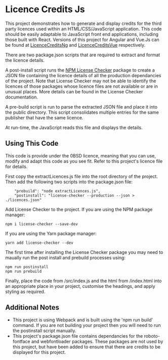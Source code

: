 # Licence Credits Js

This project demonstrates how to generate and display credits for the third party licences used within an HTML/CSS/JavaScript application. This code should be easily adaptable to JavaScript front end applications, including those built with React. Versions of this project for Angular and Vue.Js can be found at  [LicenceCreditsNg](https://github.com/SteveCorbett/LicenceCreditsNg) and [LicenceCreditsVue](https://github.com/SteveCorbett/LicenceCreditsVue) respectively.

There are two package.json scripts that are required to extract and format the licence details.

A post-install script runs the [NPM License Checker](https://www.npmjs.com/package/license-checker) package to create a JSON file containing the licence details of all the production dependancies of the project. Note that License Checker may not be able to identify the licences of those packages whose licence files are not available or are in unusual places. More details can be found in the License Checker documentation.

A pre-build script is run to parse the extracted JSON file and place it into the public directory. This script consolidates multiple entries for the same publisher that have the same licence.

At run-time, the JavaScript reads this file and displays the details.

## Using This Code

This code is provide under the 0BSD licence, meaning that you can use, modify and adapt this code as you see fit. Refer to this project's licence file for details.

First copy the extractLicences.js file into the root directory of the project. Then add the following two scripts into the package.json file:

```
    "prebuild": "node extractLicences.js",
    "postinstall": "license-checker --production --json > ./licences.json"
```

Add License Checker to the project. If you are using the NPM package manager:
```
npm i license-checker --save-dev
```
If you are using the Yarn package manager:
```
yarn add license-checker --dev
``` 

The first time after installing the License Checker package you may need to maually run the post install and prebuild processes using:
```
npm run postinstall
npm run prebuild
```

Finally, place the code from /src/index.js and the html from /index.html into an appropriate place in your project, customise the headings, and apply styling as required.

## Additional Notes 
- This project is using Webpack and is built using the 'npm run build' command. If you are not building your project then you will need to run the postinstall script manually.
- This project's package.json file contains dependancies for the roboto-fontface and webfontloader packages. These packages are not used by this project, but have been added to ensure that there are credits to be displayed for this project.